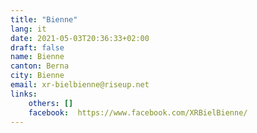 ```yaml
---
title: "Bienne"
lang: it
date: 2021-05-03T20:36:33+02:00
draft: false
name: Bienne
canton: Berna
city: Bienne
email: xr-bielbienne@riseup.net
links:
    others: []
    facebook:  https://www.facebook.com/XRBielBienne/
---
```


